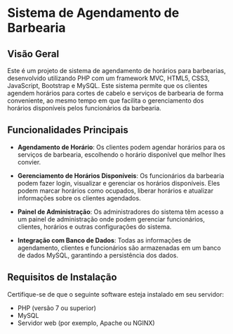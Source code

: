 # Sistema de Agendamento de Barbearia

## Visão Geral

Este é um projeto de sistema de agendamento de horários para barbearias, desenvolvido utilizando PHP com um framework MVC, HTML5, CSS3, JavaScript, Bootstrap e MySQL. Este sistema permite que os clientes agendem horários para cortes de cabelo e serviços de barbearia de forma conveniente, ao mesmo tempo em que facilita o gerenciamento dos horários disponíveis pelos funcionários da barbearia.

## Funcionalidades Principais

- **Agendamento de Horário**: Os clientes podem agendar horários para os serviços de barbearia, escolhendo o horário disponível que melhor lhes convier.

- **Gerenciamento de Horários Disponíveis**: Os funcionários da barbearia podem fazer login, visualizar e gerenciar os horários disponíveis. Eles podem marcar horários como ocupados, liberar horários e atualizar informações sobre os clientes agendados.

- **Painel de Administração**: Os administradores do sistema têm acesso a um painel de administração onde podem gerenciar funcionários, clientes, horários e outras configurações do sistema.

- **Integração com Banco de Dados**: Todas as informações de agendamento, clientes e funcionários são armazenadas em um banco de dados MySQL, garantindo a persistência dos dados.

## Requisitos de Instalação

Certifique-se de que o seguinte software esteja instalado em seu servidor:

- PHP (versão 7 ou superior)
- MySQL
- Servidor web (por exemplo, Apache ou NGINX)
